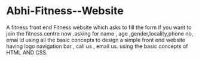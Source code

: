 # Abhi-Fitness--Website

A fitness front end Fitness  website which asks to fill the form if you want to join the fitness centre now .asking for name , age ,gender,locality,phone no, emai id using all the basic concepts to design a simple front end website having logo navigation bar , call us , email us. 
 using the basic concepts of HTML AND CSS.
